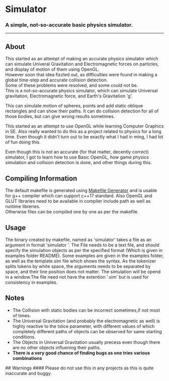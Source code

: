# Simulator

### A simple, not-so-accurate basic physics simulator.

<hr>

## About

<p> This started as an attempt of making an accurate physics simulator which can simulate Univeral Gravitation and Electromagnetic forces on particles, and display of motion of them using OpenGL.<br>
However soon that idea fizzled out, as difficulties were found in making a global time-step and accurate collision detection.<br>
Some of these problems were resolved, and some could not be.<br>
This is a not-so-accurate physics simulator, which can simulate Universal gravitation, Electromagnetic force, and Earth's Gravitation 'g'.</p>
<p> This can simulate motion of spheres, points and add static oblique rectangles and can show their paths. It can do collision detection for all of those bodies, but can give wrong results sometimes.</p>

<p>This started as an attempt to use OpenGL while learning Computer Graphics in SE. Also really wanted to do this as a project related to physics for a long time. Even though it didn't turn out to be exactly what I had in ming, I had lot of fun doing this.<br>

Even though this is not an accurate (for that matter, decently correct) simulator, I got to learn how to use Basic OpenGL, how game physics simulation and collision detection is done, and other things during this.</p>

## Compiling Information

<p>The default makefile is generated using <a href="https://github.com/YJDoc2/Makefile-Generator">Makefile Generator</a> and is usable for g++ compiler which can support c++17 standard. Also OpenGL and GLUT libraries need to be available in compiler include path as well as runtime libreries.<br>
Otherwise files can be compiled one by one as per the makefile.</p>

## Usage

<p> The binary created by makefile, named as 'simulator' takes a file as an argument in format 'simulator <filename>'. The File needs to be a text file, and should specify the simulation objects as per the specified format (Which is given in examples folder README). Some examples are given in the examples folder, as well as the template.sim file which shows the syntax. As the tokenizer splits tokens by white space, the arguments needs to be separated by space, and their line position does not matter. The simulation will be opend in a window.The file need not have the extention '.sim' but is used for consistency in examples.</p>

## Notes

<ul>
<li>
The Collision with static bodies can be incorrect sometimes,if not most of times.
</li>
<li>The Universal Gravitation (and probably the electromagnetic as well) is highly reactive to the tslice parameter, with different values of which completely different paths of objects  can be observed for same starting conditions.</li>
<li>The Objects in Universal Gravitation usually precess even though there are no other objects influening their paths.</li>
<li><b>There is a very good chance of finding bugs as one tries various combinations</b></li>
</ul>
## Warnings 
#### Please do not use this in any projects as this is quite inaccurate and buggy.
